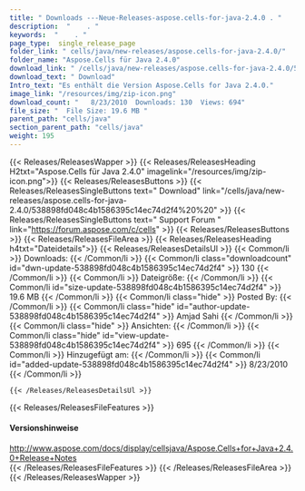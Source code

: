 ```yaml
---
title: " Downloads ---Neue-Releases-aspose.cells-for-java-2.4.0 . "
description:  "    . " 
keywords:  "    . " 
page_type:  single_release_page
folder_link: " cells/java/new-releases/aspose.cells-for-java-2.4.0/"
folder_name: "Aspose.Cells für Java 2.4.0"
download_link: " /cells/java/new-releases/aspose.cells-for-java-2.4.0/538898fd048c4b1586395c14ec74d2f4"
download_text: " Download"
Intro_text: "Es enthält die Version Aspose.Cells for Java 2.4.0."
image_link: "/resources/img/zip-icon.png"
download_count: "   8/23/2010  Downloads: 130  Views: 694"
file_size: "  File Size: 19.6 MB "
parent_path: "cells/java"
section_parent_path: "cells/java"
weight: 195
---
```


{{< Releases/ReleasesWapper >}}
  {{< Releases/ReleasesHeading H2txt="Aspose.Cells für Java 2.4.0" imagelink="/resources/img/zip-icon.png">}}
  {{< Releases/ReleasesButtons >}}
    {{< Releases/ReleasesSingleButtons text=" Download" link="/cells/java/new-releases/aspose.cells-for-java-2.4.0/538898fd048c4b1586395c14ec74d2f4%20%20" >}}
    {{< Releases/ReleasesSingleButtons text=" Support Forum " link="https://forum.aspose.com/c/cells" >}}
  {{< Releases/ReleasesButtons >}}
  {{< Releases/ReleasesFileArea >}}
    {{< Releases/ReleasesHeading h4txt="Dateidetails">}}
    {{< Releases/ReleasesDetailsUl >}}
            {{< Common/li >}} Downloads: {{< /Common/li >}}
      {{< Common/li class="downloadcount" id="dwn-update-538898fd048c4b1586395c14ec74d2f4" >}} 130 {{< /Common/li >}}
      {{< Common/li >}} Dateigröße: {{< /Common/li >}}
      {{< Common/li id="size-update-538898fd048c4b1586395c14ec74d2f4" >}} 19.6 MB {{< /Common/li >}} 
      {{< Common/li  class="hide" >}} Posted By: {{< /Common/li >}} 
      {{< Common/li class="hide" id="author-update-538898fd048c4b1586395c14ec74d2f4" >}} Amjad Sahi {{< /Common/li >}}
      {{< Common/li class="hide" >}} Ansichten: {{< /Common/li >}}
      {{< Common/li class="hide" id="view-update-538898fd048c4b1586395c14ec74d2f4" >}} 695 {{< /Common/li >}}
      {{< Common/li >}} Hinzugefügt am: {{< /Common/li >}}
      {{< Common/li id="added-update-538898fd048c4b1586395c14ec74d2f4" >}} 8/23/2010 {{< /Common/li >}} 

    {{< /Releases/ReleasesDetailsUl >}}

  {{< Releases/ReleasesFileFeatures >}}
      <h4>Versionshinweise</h4><div> <a href="http://www.aspose.com/docs/display/cellsjava/Aspose.Cells+for+Java+2.4.0+Release+Notes">http://www.aspose.com/docs/display/cellsjava/Aspose.Cells+for+Java+2.4.0+Release+Notes</a></div>
  {{< /Releases/ReleasesFileFeatures >}}
 {{< /Releases/ReleasesFileArea >}}
{{< /Releases/ReleasesWapper >}}



